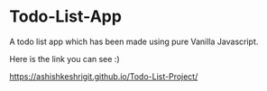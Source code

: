# Todo-List-App
A todo list app which has been made using pure Vanilla Javascript.


Here is the link you can see :)

https://ashishkeshrigit.github.io/Todo-List-Project/
